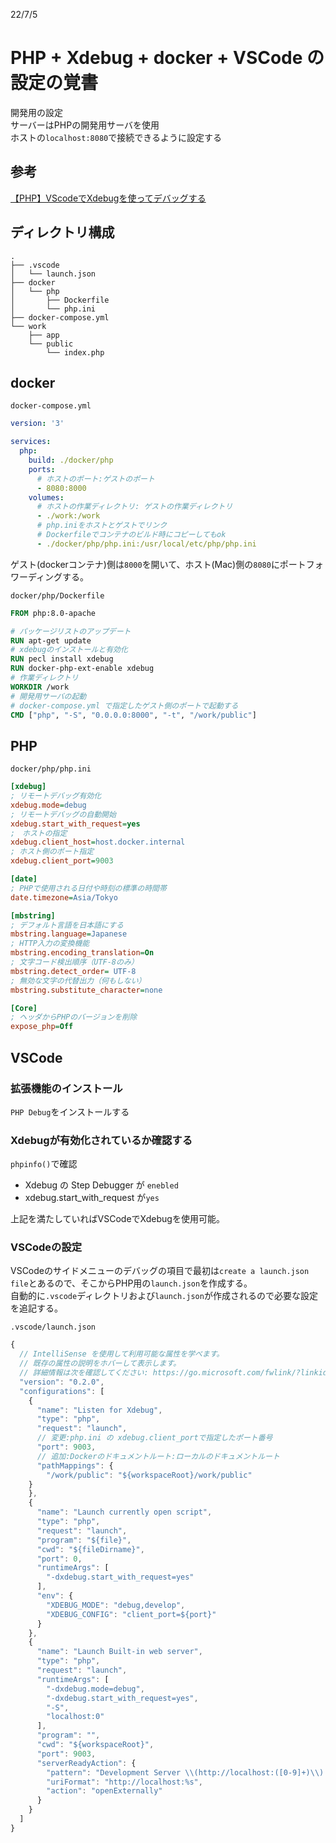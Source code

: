 22/7/5

# PHP + Xdebug + docker + VSCode の設定の覚書

開発用の設定   
サーバーはPHPの開発用サーバを使用    
ホストの`localhost:8080`で接続できるように設定する

## 参考
[【PHP】VScodeでXdebugを使ってデバッグする](https://zenn.dev/ikeo/articles/244d6a8042bcd8c55fe9)

## ディレクトリ構成
```
.
├── .vscode
│   └── launch.json
├── docker
│   └── php
│       ├── Dockerfile
│       └── php.ini
├── docker-compose.yml
└── work
    ├── app
    └── public
        └── index.php
```

## docker
`docker-compose.yml`
```yml
version: '3'

services:
  php:
    build: ./docker/php
    ports:
      # ホストのポート:ゲストのポート
      - 8080:8000
    volumes:
      # ホストの作業ディレクトリ: ゲストの作業ディレクトリ
      - ./work:/work
      # php.iniをホストとゲストでリンク
      # Dockerfileでコンテナのビルド時にコピーしてもok
      - ./docker/php/php.ini:/usr/local/etc/php/php.ini 
```
ゲスト(dockerコンテナ)側は`8000`を開いて、ホスト(Mac)側の`8080`にポートフォワーディングする。

`docker/php/Dockerfile`
```dockerfile
FROM php:8.0-apache

# パッケージリストのアップデート
RUN apt-get update
# xdebugのインストールと有効化
RUN pecl install xdebug
RUN docker-php-ext-enable xdebug
# 作業ディレクトリ
WORKDIR /work
# 開発用サーバの起動
# docker-compose.yml で指定したゲスト側のポートで起動する
CMD ["php", "-S", "0.0.0.0:8000", "-t", "/work/public"]
```

## PHP
`docker/php/php.ini`
```ini
[xdebug]
; リモートデバッグ有効化
xdebug.mode=debug
; リモートデバッグの自動開始
xdebug.start_with_request=yes
;　ホストの指定
xdebug.client_host=host.docker.internal
; ホスト側のポート指定
xdebug.client_port=9003

[date]
; PHPで使用される日付や時刻の標準の時間帯
date.timezone=Asia/Tokyo

[mbstring]
; デフォルト言語を日本語にする
mbstring.language=Japanese
; HTTP入力の変換機能
mbstring.encoding_translation=On
; 文字コード検出順序（UTF-8のみ）
mbstring.detect_order= UTF-8
; 無効な文字の代替出力（何もしない）
mbstring.substitute_character=none

[Core]
; ヘッダからPHPのバージョンを削除
expose_php=Off
```

## VSCode

### 拡張機能のインストール

`PHP Debug`をインストールする

### Xdebugが有効化されているか確認する
`phpinfo()`で確認    
- Xdebug の Step Debugger が `enebled`
- xdebug.start_with_request が`yes`

上記を満たしていればVSCodeでXdebugを使用可能。    

### VSCodeの設定

VSCodeのサイドメニューのデバッグの項目で最初は`create a launch.json file`とあるので、そこからPHP用の`launch.json`を作成する。    
自動的に`.vscode`ディレクトリおよび`launch.json`が作成されるので必要な設定を追記する。

`.vscode/launch.json`    
```js
{
  // IntelliSense を使用して利用可能な属性を学べます。
  // 既存の属性の説明をホバーして表示します。
  // 詳細情報は次を確認してください: https://go.microsoft.com/fwlink/?linkid=830387
  "version": "0.2.0",
  "configurations": [
    {
      "name": "Listen for Xdebug",
      "type": "php",
      "request": "launch",
      // 変更:php.ini の xdebug.client_portで指定したポート番号
      "port": 9003,
      // 追加:Dockerのドキュメントルート:ローカルのドキュメントルート
      "pathMappings": {
        "/work/public": "${workspaceRoot}/work/public"
    }
    },
    {
      "name": "Launch currently open script",
      "type": "php",
      "request": "launch",
      "program": "${file}",
      "cwd": "${fileDirname}",
      "port": 0,
      "runtimeArgs": [
        "-dxdebug.start_with_request=yes"
      ],
      "env": {
        "XDEBUG_MODE": "debug,develop",
        "XDEBUG_CONFIG": "client_port=${port}"
      }
    },
    {
      "name": "Launch Built-in web server",
      "type": "php",
      "request": "launch",
      "runtimeArgs": [
        "-dxdebug.mode=debug",
        "-dxdebug.start_with_request=yes",
        "-S",
        "localhost:0"
      ],
      "program": "",
      "cwd": "${workspaceRoot}",
      "port": 9003,
      "serverReadyAction": {
        "pattern": "Development Server \\(http://localhost:([0-9]+)\\) started",
        "uriFormat": "http://localhost:%s",
        "action": "openExternally"
      }
    }
  ]
}
```
